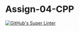 # Assign-04-CPP
[![GitHub's Super Linter](https://github.com/ICS3UPROGRAMMINGALEXDM/Assign-04-CPP/workflows/GitHub's%20Super%20Linter/badge.svg)](https://github.com/ICS3UPROGRAMMINGALEXDM/Assign-04-CPP/actions)
